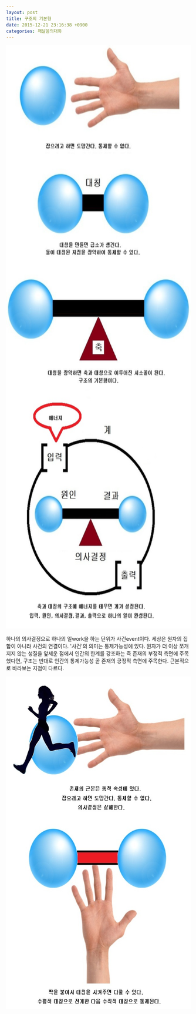 ```yaml
---
layout: post
title: 구조의 기본형
date: 2015-12-21 23:16:38 +0900
categories: 깨달음의대화
---
```





<img src="files/attach/images/198/583/650/20.jpg" alt="20.jpg" width="648" height="1588" /> 





하나의 의사결정으로 하나의 일work을 하는 단위가 사건event이다. 세상은 원자의 집합이 아니라 사건의 연결이다. '사건'의 의미는 통제가능성에 있다. 원자가 더 이상 쪼개지지 않는 성질을 앞세운 점에서 인간의 한계를 강조하는 즉 존재의 부정적 측면에 주목했다면, 구조는 반대로 인간의 통제가능성 곧 존재의 긍정적 측면에 주목한다. 근본적으로 바라보는 지점이 다르다.

  



<img src="files/attach/images/198/583/650/98.jpg" alt="98.jpg" width="614" height="905" />